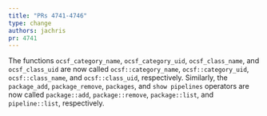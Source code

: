 ```yaml
---
title: "PRs 4741-4746"
type: change
authors: jachris
pr: 4741
---
```


The functions `ocsf_category_name`, `ocsf_category_uid`, `ocsf_class_name`, and
`ocsf_class_uid` are now called `ocsf::category_name`, `ocsf::category_uid`,
`ocsf::class_name`, and `ocsf::class_uid`, respectively. Similarly, the
`package_add`, `package_remove`, `packages`, and `show pipelines` operators are
now called `package::add`, `package::remove`, `package::list`, and
`pipeline::list`, respectively.
